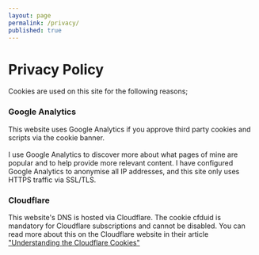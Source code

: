 ```yaml
---
layout: page
permalink: /privacy/
published: true
---
```


<p><h1>Privacy Policy</h1></p>

Cookies are used on this site for the following reasons;

<h3>Google Analytics</h3>
<p>This website uses Google Analytics if you approve third party cookies and
scripts via the cookie banner.<br>
<br>
I use Google Analytics to discover more about what pages of mine are popular and
to help provide more relevant content. I have configured Google Analytics to anonymise
all IP addresses, and this site only uses HTTPS traffic via SSL/TLS.
<br>
<h3>Cloudflare</h3>
<p>This website's DNS is hosted via Cloudflare. The cookie cfduid is mandatory for Cloudflare subscriptions and cannot
be disabled. You can read more about this on the Cloudflare website in their article <a href="https://support.cloudflare.com/hc/en-us/articles/200170156-Understanding-the-Cloudflare-Cookies">"Understanding the Cloudflare Cookies"</a>
</p>
